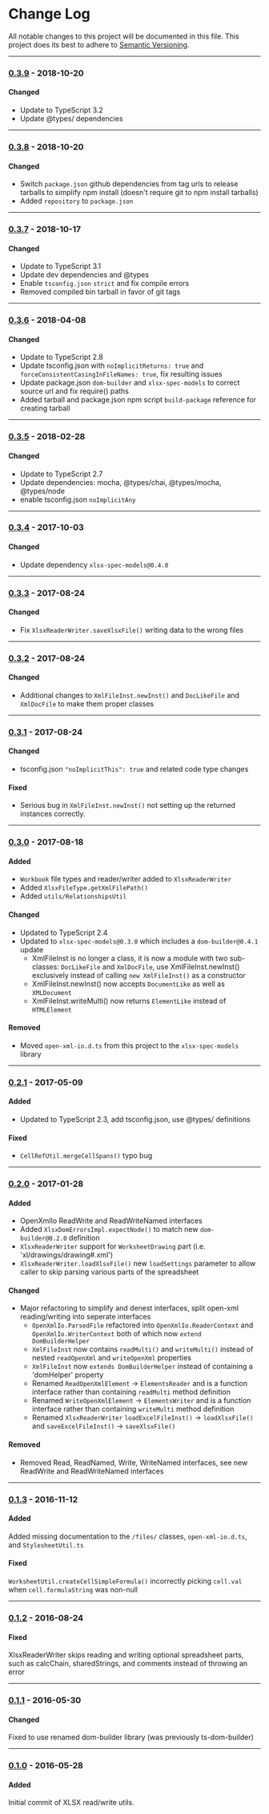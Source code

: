 ﻿# Change Log
All notable changes to this project will be documented in this file.
This project does its best to adhere to [Semantic Versioning](http://semver.org/).


--------
### [0.3.9](N/A) - 2018-10-20
#### Changed
* Update to TypeScript 3.2
* Update @types/ dependencies


--------
### [0.3.8](https://github.com/TeamworkGuy2/xlsx-spec-utils/commit/e6f21a7627b63b6ab20455a95dee5caf07ad1ea8) - 2018-10-20
#### Changed
* Switch `package.json` github dependencies from tag urls to release tarballs to simplify npm install (doesn't require git to npm install tarballs)
* Added `repository` to `package.json`


--------
### [0.3.7](https://github.com/TeamworkGuy2/xlsx-spec-utils/commit/4400862ebc360662fe4ac6fe1b71b9a98d5647c0) - 2018-10-17
#### Changed
* Update to TypeScript 3.1
* Update dev dependencies and @types
* Enable `tsconfig.json` `strict` and fix compile errors
* Removed compiled bin tarball in favor of git tags


--------
### [0.3.6](https://github.com/TeamworkGuy2/xlsx-spec-utils/commit/8ee37b2b6d298bd06c587dac94ad3137f6b4231e) - 2018-04-08
#### Changed
* Update to TypeScript 2.8
* Update tsconfig.json with `noImplicitReturns: true` and `forceConsistentCasingInFileNames: true`, fix resulting issues
* Update package.json `dom-builder` and `xlsx-spec-models` to correct source url and fix require() paths
* Added tarball and package.json npm script `build-package` reference for creating tarball


--------
### [0.3.5](https://github.com/TeamworkGuy2/xlsx-spec-utils/commit/22cc05f1a48b963753f80d92d91b48f3745c9cab) - 2018-02-28
#### Changed
* Update to TypeScript 2.7
* Update dependencies: mocha, @types/chai, @types/mocha, @types/node
* enable tsconfig.json `noImplicitAny`


--------
### [0.3.4](https://github.com/TeamworkGuy2/xlsx-spec-utils/commit/e2f45a4a0aa55606a48283d35370ccaaf479e3af) - 2017-10-03
#### Changed
* Update dependency `xlsx-spec-models@0.4.0`


--------
### [0.3.3](https://github.com/TeamworkGuy2/xlsx-spec-utils/commit/6abe89b18ec226a52ee02ec983b60db4c52e5cfd) - 2017-08-24
#### Changed
* Fix `XlsxReaderWriter.saveXlsxFile()` writing data to the wrong files


--------
### [0.3.2](https://github.com/TeamworkGuy2/xlsx-spec-utils/commit/1f4446da1dba26be30894b8d53360fc88c041caa) - 2017-08-24
#### Changed
* Additional changes to `XmlFileInst.newInst()` and `DocLikeFile` and `XmlDocFile` to make them proper classes


--------
### [0.3.1](https://github.com/TeamworkGuy2/xlsx-spec-utils/commit/afecaa263adf49bd2260e1702da1677099093b95) - 2017-08-24
#### Changed
* tsconfig.json `"noImplicitThis": true` and related code type changes

#### Fixed
* Serious bug in `XmlFileInst.newInst()` not setting up the returned instances correctly.


--------
### [0.3.0](https://github.com/TeamworkGuy2/xlsx-spec-utils/commit/ef364947128f20a38ba68c8ee1f2c284c4d0f4df) - 2017-08-18
#### Added
* `Workbook` file types and reader/writer added to `XlsxReaderWriter`
* Added `XlsxFileType.getXmlFilePath()`
* Added `utils/RelationshipsUtil`

#### Changed
* Updated to TypeScript 2.4
* Updated to `xlsx-spec-models@0.3.0` which includes a `dom-builder@0.4.1` update
  * XmlFileInst is no longer a class, it is now a module with two sub-classes: `DocLikeFile` and `XmlDocFile`, use XmlFileInst.newInst() exclusively instead of calling `new XmlFileInst()` as a constructor
  * XmlFileInst.newInst() now accepts `DocumentLike` as well as `XMLDocument`
  * XmlFileInst.writeMulti() now returns `ElementLike` instead of `HTMLElement`

#### Removed
* Moved `open-xml-io.d.ts` from this project to the `xlsx-spec-models` library


--------
### [0.2.1](https://github.com/TeamworkGuy2/xlsx-spec-utils/commit/7030331800214fcbc056606c43df722585d07276) - 2017-05-09
#### Added
* Updated to TypeScript 2.3, add tsconfig.json, use @types/ definitions

#### Fixed
* `CellRefUtil.mergeCellSpans()` typo bug


--------
### [0.2.0](https://github.com/TeamworkGuy2/xlsx-spec-utils/commit/db984736c9c9e6d314404c10834c620d64ca7c21) - 2017-01-28
#### Added
* OpenXmlIo ReadWrite and ReadWriteNamed interfaces
* Added `XlsxDomErrorsImpl.expectNode()` to match new `dom-builder@0.2.0` definition
* `XlsxReaderWriter` support for `WorksheetDrawing` part (i.e. 'xl/drawings/drawing#.xml')
* `XlsxReaderWriter.loadXlsxFile()` new `loadSettings` parameter to allow caller to skip parsing various parts of the spreadsheet

#### Changed
* Major refactoring to simplify and denest interfaces, split open-xml reading/writing into seperate interfaces
  * `OpenXmlIo.ParsedFile` refactored into `OpenXmlIo.ReaderContext` and `OpenXmlIo.WriterContext` both of which now `extend DomBuilderHelper`
  * `XmlFileInst` now contains `readMulti()` and `writeMulti()` instead of nested `readOpenXml` and `writeOpenXml` properties
  * `XmlFileInst` now `extends DomBuilderHelper` instead of containing a 'domHelper' property
  * Renamed `ReadOpenXmlElement` -> `ElementsReader` and is a function interface rather than containing `readMulti` method definition
  * Renamed `WriteOpenXmlElement` -> `ElementsWriter` and is a function interface rather than containing `writeMulti` method definition
  * Renamed `XlsxReaderWriter` `loadExcelFileInst()` -> `loadXlsxFile()` and `saveExcelFileInst()` -> `saveXlsxFile()`

#### Removed
* Removed Read, ReadNamed, Write, WriteNamed interfaces, see new ReadWrite and ReadWriteNamed interfaces


--------
### [0.1.3](https://github.com/TeamworkGuy2/xlsx-spec-utils/commit/a6549b833a80912d52724a9ed3074a8865e8e884) - 2016-11-12
#### Added
Added missing documentation to the `/files/` classes, `open-xml-io.d.ts`, and `StylesheetUtil.ts`

#### Fixed
`WorksheetUtil.createCellSimpleFormula()` incorrectly picking `cell.val` when `cell.formulaString` was non-null


--------
### [0.1.2](https://github.com/TeamworkGuy2/xlsx-spec-utils/commit/3153a109a74c2ddaeada238c176f43ba648657a4) - 2016-08-24
#### Fixed
XlsxReaderWriter skips reading and writing optional spreadsheet parts, such as calcChain, sharedStrings, and comments instead of throwing an error


--------
### [0.1.1](https://github.com/TeamworkGuy2/xlsx-spec-utils/commit/9aee05563241ee8898d6373e9f95017d2f78f8fe) - 2016-05-30
#### Changed
Fixed to use renamed dom-builder library (was previously ts-dom-builder)


--------
### [0.1.0](https://github.com/TeamworkGuy2/xlsx-spec-utils/commit/b521f1c9ef97afcbd63d1cbaf4cd3ec028670beb) - 2016-05-28
#### Added
Initial commit of XLSX read/write utils.